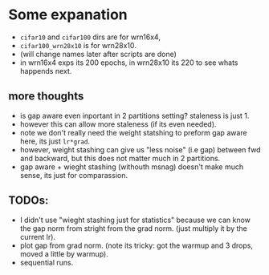 # Some expanation

* `cifar10` and `cifar100` dirs are for wrn16x4,
* `cifar100_wrn28x10` is for wrn28x10.
* (will change names later after scripts are done)
* in wrn16x4 exps its 200 epochs, in wrn28x10 its 220 to see whats happends next.

## more thoughts
* is gap aware even inportant in 2 partitions setting? staleness is just 1.
* however this can allow more staleness (if its even needed).
* note we don't really need the weight statshing to preform gap aware here, its just `lr*grad`.
* however, weight stashing can give us "less noise" (i.e gap) between fwd and backward, but this does not matter much in 2 partitions.
* gap aware + wieght stashing (withouth msnag) doesn't make much sense, its just for comparassion.

## TODOs:
*  I didn't use "wieght stashing just for statistics" because we can know the gap norm from stright from the grad norm. (just multiply it by the current lr).
* plot gap from grad norm. (note its tricky: got the warmup and 3 drops, moved a little by warmup).
* sequential runs.
